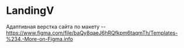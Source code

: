 # LandingV

Адаптивная верстка сайта по макету -- https://www.figma.com/file/baQy8qaeJ6hRQfkpm6taqmTh/Templates-%234.-More-on-Figma.info
